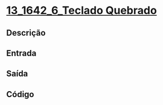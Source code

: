 # [13_1642_6_Teclado Quebrado][1642]

[1642]: <https://judge.beecrowd.com/pt/problems/view/1642>

## Descrição

## Entrada

## Saída

## Código

```cpp

```
